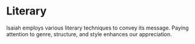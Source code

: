 # Literary

Isaiah employs various literary techniques to convey its message. Paying attention to genre, structure, and style enhances our appreciation.

